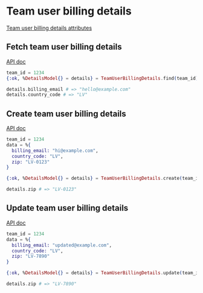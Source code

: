 # Team user billing details

[Team user billing details attributes](https://app.lokalise.com/api2docs/curl/#object-team-user-billing-details)

## Fetch team user billing details

[API doc](https://app.lokalise.com/api2docs/curl/#transition-retrieve-team-user-billing-details-get)

```elixir
team_id = 1234
{:ok, %DetailsModel{} = details} = TeamUserBillingDetails.find(team_id)

details.billing_email # => "hello@example.com"
details.country_code # => "LV"
```

## Create team user billing details

[API doc](https://app.lokalise.com/api2docs/curl/#transition-create-team-user-billing-details-post)

```elixir
team_id = 1234
data = %{
  billing_email: "hi@example.com",
  country_code: "LV",
  zip: "LV-0123"
}

{:ok, %DetailsModel{} = details} = TeamUserBillingDetails.create(team_id, data)

details.zip # => "LV-0123"
```

## Update team user billing details

[API doc](https://app.lokalise.com/api2docs/curl/#transition-update-team-user-billing-details-put)

```elixir
team_id = 1234
data = %{
  billing_email: "updated@example.com",
  country_code: "LV",
  zip: "LV-7890"
}

{:ok, %DetailsModel{} = details} = TeamUserBillingDetails.update(team_id, data)

details.zip # => "LV-7890"
```